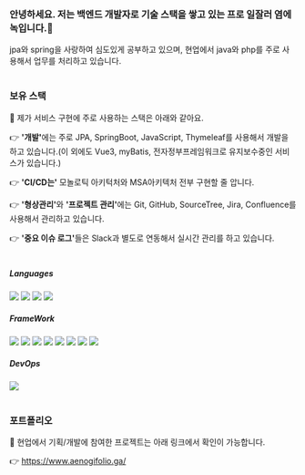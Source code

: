 ### 안녕하세요. 저는 백엔드 개발자로 기술 스택을 쌓고 있는 프로 일잘러 염에녹입니다.👋
jpa와 spring을 사랑하여 심도있게 공부하고 있으며, 현업에서 java와 php를 주로 사용해서 업무를 처리하고 있습니다.

#

<h3>보유 스택</h3>

💪 제가 서비스 구현에 주로 사용하는 스택은 아래와 같아요.

👉 <b>'개발'</b>에는 주로 JPA, SpringBoot, JavaScript, Thymeleaf를 사용해서 개발을 하고 있습니다.(이 외에도 Vue3, myBatis, 전자정부프레임워크로 유지보수중인 서비스가 있습니다.)

👉 <b>'CI/CD는'</b> 모놀로틱 아키턱처와 MSA아키텍처 전부 구현할 줄 압니다.

👉 <b>'형상관리'</b>와 <b>'프로젝트 관리'</b>에는 Git, GitHub, SourceTree, Jira, Confluence를 사용해서 관리하고 있습니다.

👉 <b>'중요 이슈 로그'</b>들은 Slack과 별도로 연동해서 실시간 관리를 하고 있습니다.

#

##### Languages

<img src="https://img.shields.io/badge/JAVA-blue?style=flat&logo=OpenJDK&logoColor=white"/> <img src="https://img.shields.io/badge/PHP-777BB4?style=flat&logo=PHP&logoColor=white"/> <img src="https://img.shields.io/badge/JavaScript-F7DF1E?style=flat&logo=JavaScript&logoColor=white"/> <img src="https://img.shields.io/badge/HTML5-E34F26?style=flat&logo=HTML5&logoColor=white"/>

##### FrameWork
<img src="https://img.shields.io/badge/Spring-6DB33F?style=flat&logo=Spring&logoColor=white"/> <img src="https://img.shields.io/badge/Spring Boot-6DB33F?style=flat&logo=Spring Boot&logoColor=white"/> <img src="https://img.shields.io/badge/Spring Security-6DB33F?style=flat&logo=Spring Security&logoColor=white"/> <img src="https://img.shields.io/badge/Spring session-6DB33F?style=flat&logo=Spring&logoColor=white"/> <img src="https://img.shields.io/badge/Spring batch-6DB33F?style=flat&logo=Spring&logoColor=white"/> <img src="https://img.shields.io/badge/Spring Data JPA-6DB33F?style=flat&logo=Spring&logoColor=white"/> <img src="https://img.shields.io/badge/JPA-59666C?style=flat&logo=Hibernate&logoColor=white"/> <img src="https://img.shields.io/badge/Laravel-FF2D20?style=flat&logo=Laravel&logoColor=white"/>

##### DevOps
<img src="https://img.shields.io/badge/Docker-2496ED?style=flat&logo=Docker&logoColor=white"/>

#

<h3>포트폴리오</h3>

🔗 현업에서 기획/개발에 참여한 프로젝트는 아래 링크에서 확인이 가능합니다.

👉 https://www.aenogifolio.ga/

#

####
<!-- ![Anurag's GitHub stats](https://github-readme-stats.vercel.app/api?username=hykqo&show_icons=true&theme=radical) -->


<!--
- 🔭 I’m currently working on ...
- 🌱 I’m currently learning ...
- 👯 I’m looking to collaborate on ...
- 🤔 I’m looking for help with ...
- 💬 Ask me about ...
- 📫 How to reach me: ...
- 😄 Pronouns: ...
- ⚡ Fun fact: ...
-->

